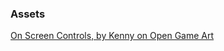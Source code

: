 ### Assets
[On Screen Controls, by Kenny on Open Game Art](https://opengameart.org/content/onscreen-controls-8-styles)